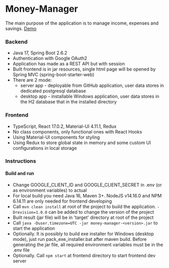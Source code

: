 # Money-Manager
The main purpose of the application is to manage income, expenses and savings. 
[Demo](https://gasymovrv-money-manager.herokuapp.com/)

### Backend
+ Java 17, Spring Boot 2.6.2
+ Authentication with Google OAuth2
+ Application has made as a REST API but with session
+ Built frontend is in jar resources, single html page will be opened by Spring MVC (spring-boot-starter-web)
+ There are 2 mode:
  + server app - deployable from GitHub application, user data stores in dedicated postgresql database
  + desktop app - installable Windows application, user data stores in the H2 database that in the installed directory

### Frontend
+ TypeScript, React 17.0.2, Material-UI 4.11.1, Redux
+ No class components, only functional ones with React Hooks
+ Using Material-UI components for styling
+ Using Redux to store global state in memory and some custom UI configurations in local storage

### Instructions
#### Build and run
+ Change GOOGLE_CLIENT_ID and GOOGLE_CLIENT_SECRET in .env (or as environment variables) to actual
+ For local build you need Java 16, Maven 3+. NodeJS v14.16.0 and NPM 6.14.11 are only needed for frontend developing
+ Call `mvn clean install` at root of the project to build the application. `-Drevision=1.0.0` can be added to change the version of the project
+ Built result (jar file) will be in 'target' directory at root of the project
+ Call `java -Duser.timezone=UTC -jar money-manager-<version>.jar` to start the application
+ Optionally. It is possibly to build exe installer for Windows (desktop mode), just run pack_exe_installer.bat after maven build. Before generating the jar file, all required environment variables must be in the .env file
+ Optionally. Call `npm start` at frontend directory to start frontend dev server
